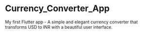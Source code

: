 # Currency_Converter_App
My first Flutter app - A simple and elegant currency converter that transforms USD to INR with a beautiful user interface.
